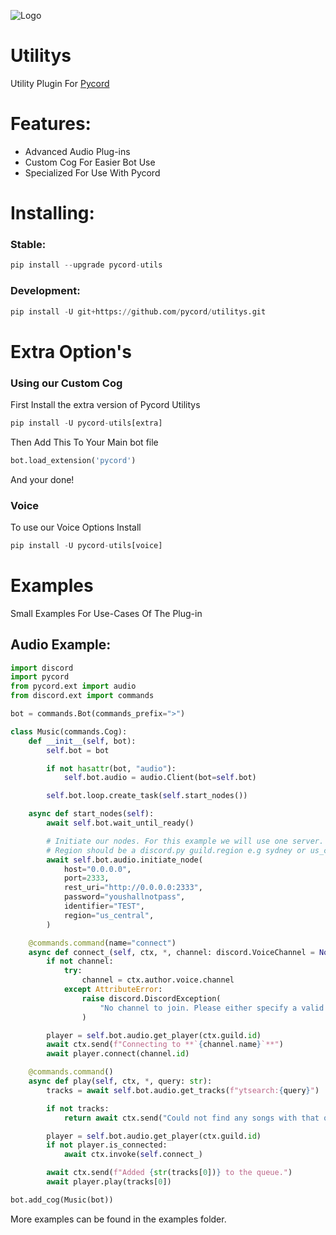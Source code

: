 ![Logo](https://i.ibb.co/7G822Gc/pyc-utils.png)

# Utilitys

Utility Plugin For [Pycord](https://github.com/pycord-development/pycord)

# Features:

- Advanced Audio Plug-ins
- Custom Cog For Easier Bot Use
- Specialized For Use With Pycord

# Installing:

### Stable:

```py
pip install --upgrade pycord-utils
```

### Development:

```py
pip install -U git+https://github.com/pycord/utilitys.git
```

# Extra Option's

### Using our Custom Cog

First Install the extra version of Pycord Utilitys

```py
pip install -U pycord-utils[extra]
```

Then Add This To Your Main bot file

```py
bot.load_extension('pycord')
```

And your done!

### Voice

To use our Voice Options Install 

```py
pip install -U pycord-utils[voice]
```

# Examples

Small Examples For Use-Cases Of The Plug-in

## Audio Example:

```py
import discord
import pycord
from pycord.ext import audio
from discord.ext import commands

bot = commands.Bot(commands_prefix=">")

class Music(commands.Cog):
    def __init__(self, bot):
        self.bot = bot

        if not hasattr(bot, "audio"):
            self.bot.audio = audio.Client(bot=self.bot)

        self.bot.loop.create_task(self.start_nodes())

    async def start_nodes(self):
        await self.bot.wait_until_ready()

        # Initiate our nodes. For this example we will use one server.
        # Region should be a discord.py guild.region e.g sydney or us_central (Though this is not technically required)
        await self.bot.audio.initiate_node(
            host="0.0.0.0",
            port=2333,
            rest_uri="http://0.0.0.0:2333",
            password="youshallnotpass",
            identifier="TEST",
            region="us_central",
        )

    @commands.command(name="connect")
    async def connect_(self, ctx, *, channel: discord.VoiceChannel = None):
        if not channel:
            try:
                channel = ctx.author.voice.channel
            except AttributeError:
                raise discord.DiscordException(
                    "No channel to join. Please either specify a valid channel or join one."
                )

        player = self.bot.audio.get_player(ctx.guild.id)
        await ctx.send(f"Connecting to **`{channel.name}`**")
        await player.connect(channel.id)

    @commands.command()
    async def play(self, ctx, *, query: str):
        tracks = await self.bot.audio.get_tracks(f"ytsearch:{query}")

        if not tracks:
            return await ctx.send("Could not find any songs with that query.")

        player = self.bot.audio.get_player(ctx.guild.id)
        if not player.is_connected:
            await ctx.invoke(self.connect_)

        await ctx.send(f"Added {str(tracks[0])} to the queue.")
        await player.play(tracks[0])

bot.add_cog(Music(bot))
```
More examples can be found in the examples folder.
